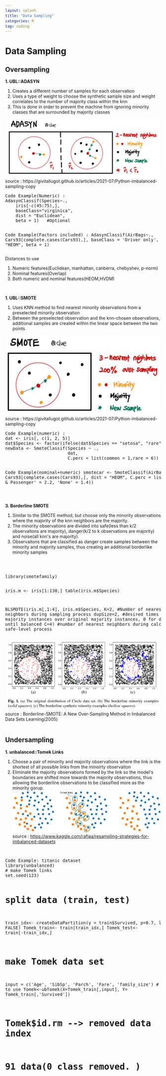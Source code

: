 ```yaml
---
layout: splash
title: "Data Sampling"
categories: R
tag: coding
---
```


# Data Sampling
## Oversampling<br/>

<b>1. UBL::ADASYN</b><br/>
1. Creates a different number of samples for each observation
2. Uses a type of weight to choose the synthetic sample size and weight correlates to the number of majority class within the knn
3. This is done in order to prevent the machine from ignoring minority classes that are surrounded by majority classes
<img src="\assets\images\DataSampling\ADASYN.jpg" alt="Alt text">
source : https://givitallugot.github.io/articles/2021-07/Python-imbalanced-sampling-copy

<br/>
<pre>
Code Example(Numeric) : 
AdasynClassif(Species~.,
    iris[-c(45:75),],     
    baseClass="virginica",
    dist = "Euclidean",
    beta = 1)   #Optional

Code Example(Factors included) : 
AdasynClassif(AirBags~.,
    Cars93[complete.cases(Cars93),],
    baseClass = 'Driver only',
    dist = "HEOM",
    beta = 1)
</pre>

Distances to use
1. Numeric features(Euclidean, manhattan, canberra, chebyshev, p-norm)
2. Nominal features(Overlap)
3. Both numeric and nominal features(HEOM,HVDM)

<br/>

<b>1. UBL::SMOTE</b><br/>
1. Uses KNN method to find nearest minority observations from a preselected minority observation
2. Between the preselected observation and the knn-chosen observations, additional samples are created within the linear space between the two points
<img src="\assets\images\DataSampling\SMOTE.jpg" alt="Alt text">
source : https://givitallugot.github.io/articles/2021-07/Python-imbalanced-sampling-copy

<br/>
<pre>
Code Example(numeric) : 
dat <- iris[, c(1, 2, 5)]
dat$Species <- factor(ifelse(dat$Species == "setosa", "rare", "common")) 
newData <- SmoteClassif(Species ~ ., 
                        dat, 
                        C.perc = list(common = 1,rare = 6))

Code Example(nominal+numeric)
smotecar <- SmoteClassif(AirBags~.,
             Cars93[complete.cases(Cars93),],
             dist = "HEOM",
             C.perc = list('Driver & Passenger' = 2.2, 'None' = 1.4))
</pre>
<br/>

<b>3. Borderline SMOTE</b><br/>
1. Similar to the SMOTE method, but choose only the minority observations where the majority of the knn neighbors are the majority.
2. The minority observations are divided into safe(less than k/2 observaitons are majority), danger(k/2 to k observations are majority) and noise(all knn's are majority).
3. Observaitons that are classified as danger create samples between the minority and majority samples, thus creating an additional borderlike minority samples
<br/>
<br/>
<pre>
library(smotefamily)

iris.m <- iris[1:130,]
table(iris.m$Species)

BLSMOTE(iris.m[,1:4],
    iris.m$Species,
    K=2,                 #Number of nearest neighbors during sampling process
    dupSize=2,           #desired times of synthetic majority instances over original majority instances, 0 for duplicating until balanced
    C=4)                 #number of nearest neighbors during calculating safe-level process
</pre>
<img src="\assets\images\DataSampling\BorderlineSMOTE.png" alt="Alt text">
source : Borderline-SMOTE: A New Over-Sampling Method in Imbalanced Data Sets Learning(2005)<br/><br/>


## Undersampling<br/>

<b>1. unbalanced::Tomek Links</b><br/>
1. Choose a pair of minority and majority observations where the link is the shortest of all possible links from the minoirty observaiton
2. Eliminate the majority observations formed by the link so the model's boundaries are shifted more towards the majority observations, thus allowing the borderline observations to be classified more as the minority gorup.
<br/><img src="\assets\images\DataSampling\TomekLink.png" alt="Alt text">
source : https://www.kaggle.com/rafjaa/resampling-strategies-for-imbalanced-datasets

<br/>
<pre>
Code Example: titanic dataset
library(unbalanced)
# make Tomek links
set.seed(123)

# split data (train, test)
train_idx<- createDataPartition(y = train$Survived, p=0.7, list = FALSE)
Tomek_train<- train[train_idx,]
Tomek_test<- train[-train_idx,]

# make Tomek data set
input = c('Age', 'SibSp', 'Parch', 'Fare', 'family_size') # Columns to use
Tomek<-ubTomek(X=Tomek_train[,input], Y= Tomek_train[,'Survived'])
# Tomek$id.rm --> removed data index
# 91 data(0 class removed. )

</pre>
<br/>
